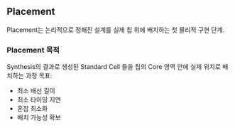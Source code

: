 ## Placement
Placement는 논리적으로 정해진 설계를 실제 칩 위에 배치하는 첫 물리적 구현 단계.

### Placement 목적
Synthesis의 결과로 생성된 Standard Cell 들을 칩의 Core 영역 안에 실제 위치로 배치하는 과정
목표:
- 최소 배선 길이
- 최소 타이밍 지연
- 혼잡 최소화
- 배치 가능성 확보
